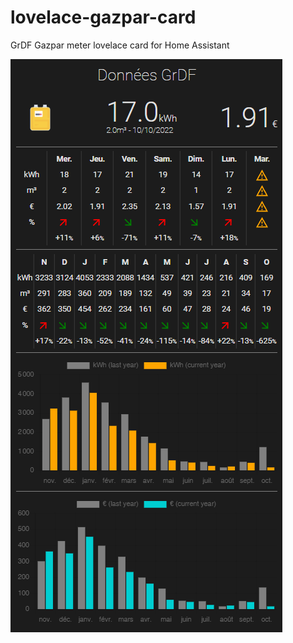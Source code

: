 # lovelace-gazpar-card
GrDF Gazpar meter lovelace card for Home Assistant

![Dashboard](images/gazpar-card.png)